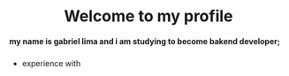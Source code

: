 <h1 align="center">Welcome to my profile</h1>

<h4> my name is gabriel lima and i am studying to become bakend developer;</h4>

###

- experience with
